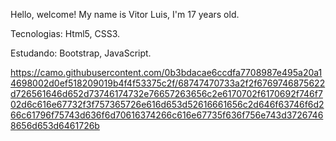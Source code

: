 Hello, welcome! My name is Vitor Luis, I'm 17 years old. 


Tecnologias:
Html5, CSS3.

Estudando:
Bootstrap, JavaScript.

https://camo.githubusercontent.com/0b3bdacae6ccdfa7708987e495a20a14698002d0ef518209019b4f4f53375c2f/68747470733a2f2f6769746875622d726561646d652d73746174732e76657263656c2e6170702f6170692f746f702d6c616e67732f3f757365726e616d653d52616661656c2d646f63746f6d266c61796f75743d636f6d70616374266c616e67735f636f756e743d37267468656d653d6461726b
